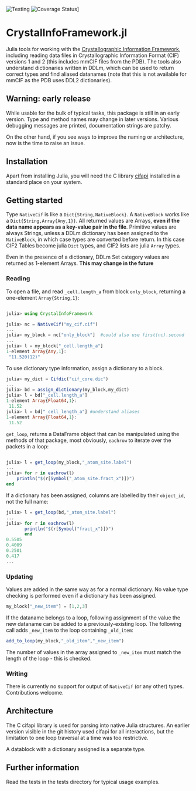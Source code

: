 ![Testing](https://github.com/jamesrhester/CrystalInfoFramework.jl/workflows/Run%20tests/badge.svg)
![Coverage Status](https://coveralls.io/repos/github/jamesrhester/CrystalInfoFramework.jl/badge.svg?branch=master)]
# CrystalInfoFramework.jl

Julia tools for working with the
[Crystallographic Information Framework](https://www.iucr.org/resources/cif), 
including reading data files in Crystallographic Information Format (CIF) 
versions 1 and 2 (this includes mmCIF files from the PDB). The tools also
understand dictionaries written in DDLm, which can be used to return correct
types and find aliased datanames (note that this is not available for mmCIF
as the PDB uses DDL2 dictionaries).

## Warning: early release

While usable for the bulk of typical tasks, this package is still in
an early version. Type and method names may change in later versions.
Various debugging messages are printed, documentation strings are patchy.

On the other hand, if you see ways to improve the naming or architecture, 
now is the time to raise an issue.

## Installation

Apart from installing Julia, you will need the C library
[cifapi](https://github.com/COMCIFS/cif_api) installed in a standard
place on your system.

## Getting started

Type ``NativeCif`` is like a ``Dict{String,NativeBlock}``. A
``NativeBlock`` works like a ``Dict{String,Array{Any,1}}``.  All returned
values are Arrays, **even if the data name appears as a key-value
pair in the file**. Primitive values are always Strings, unless a DDLm dictionary
has been assigned to the ``NativeBlock``, in which case types are
converted before return. In this case CIF2 Tables become julia ``Dict``
types, and CIF2 lists are julia ``Array`` types.

Even in the presence of a dictionary, DDLm Set category values are
returned as 1-element Arrays. **This may change in the future**

### Reading

To open a file, and read ``_cell.length_a`` from block ``only_block``, 
returning a one-element ``Array{String,1}``:

```julia

julia> using CrystalInfoFramework

julia> nc = NativeCif("my_cif.cif")
...
julia> my_block = nc["only_block"]  #could also use first(nc).second
...
julia> l = my_block["_cell.length_a"]
1-element Array{Any,1}:
 "11.520(12)"
```

To use dictionary type information, assign a dictionary to a block.

```julia
julia> my_dict = Cifdic("cif_core.dic")
...
julia> bd = assign_dictionary(my_block,my_dict)
julia> l = bd["_cell.length_a"]
1-element Array{Float64,1}:
 11.52
julia> l = bd["_cell_length_a"] #understand aliases
1-element Array{Float64,1}:
 11.52
```

``get_loop``, returns a DataFrame object that can be manipulated using the 
methods of that package, most obviously, ``eachrow`` to iterate over the
packets in a loop:

```julia

julia> l = get_loop(my_block,"_atom_site.label")
...
julia> for r in eachrow(l)
    println("$(r[Symbol("_atom_site.fract_x")])")
end
```

If a dictionary has been assigned, columns are labelled by their
``object_id``, not the full name:

```julia
julia> l = get_loop(bd,"_atom_site.label")
...
julia> for r in eachrow(l)
       println("$(r[Symbol("fract_x")])")
       end
0.5505
0.4009
0.2501
0.417
...
```

### Updating

Values are added in the same way as for a normal dictionary.  No value
type checking is performed even if a dictionary has been assigned.

```julia
my_block["_new_item"] = [1,2,3]
```

If the dataname belongs to a loop, following assignment of the value the
new dataname can be added to a previously-existing loop. The following
call adds ``_new_item`` to the loop containing ``_old_item``:

```julia
add_to_loop(my_block,"_old_item","_new_item")
```

The number of values in the array assigned to ``_new_item`` must match
the length of the loop - this is checked.

### Writing

There is currently no support for output of ``NativeCif`` (or any other) types. 
Contributions welcome.

## Architecture

The C cifapi library is used for parsing into native Julia structures. An
earlier version visible in the git history used cifapi for all interactions,
but the limitation to one loop traversal at a time was too restrictive.

A datablock with a dictionary assigned is a separate type.

## Further information

Read the tests in the tests directory for typical usage examples.
